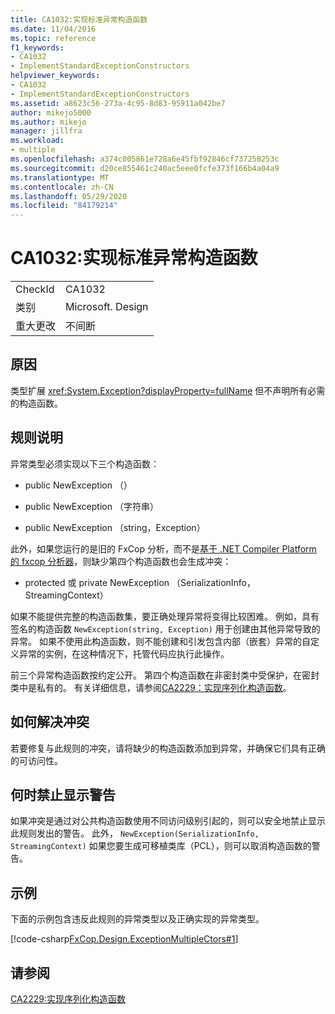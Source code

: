 ```yaml
---
title: CA1032:实现标准异常构造函数
ms.date: 11/04/2016
ms.topic: reference
f1_keywords:
- CA1032
- ImplementStandardExceptionConstructors
helpviewer_keywords:
- CA1032
- ImplementStandardExceptionConstructors
ms.assetid: a8623c56-273a-4c95-8d83-95911a042be7
author: mikejo5000
ms.author: mikejo
manager: jillfra
ms.workload:
- multiple
ms.openlocfilehash: a374c005861e728a6e45fbf92846cf737258253c
ms.sourcegitcommit: d20ce855461c240ac5eee0fcfe373f166b4a04a9
ms.translationtype: MT
ms.contentlocale: zh-CN
ms.lasthandoff: 05/29/2020
ms.locfileid: "84179214"
---
```

# <a name="ca1032-implement-standard-exception-constructors"></a>CA1032:实现标准异常构造函数

|||
|-|-|
|CheckId|CA1032|
|类别|Microsoft. Design|
|重大更改|不间断|

## <a name="cause"></a>原因

类型扩展 <xref:System.Exception?displayProperty=fullName> 但不声明所有必需的构造函数。

## <a name="rule-description"></a>规则说明

异常类型必须实现以下三个构造函数：

- public NewException （）

- public NewException （字符串）

- public NewException （string，Exception）

此外，如果您运行的是旧的 FxCop 分析，而不是[基于 .NET Compiler Platform 的 fxcop 分析器](../code-quality/roslyn-analyzers-overview.md)，则缺少第四个构造函数也会生成冲突：

- protected 或 private NewException （SerializationInfo，StreamingContext）

如果不能提供完整的构造函数集，要正确处理异常将变得比较困难。 例如，具有签名的构造函数 `NewException(string, Exception)` 用于创建由其他异常导致的异常。 如果不使用此构造函数，则不能创建和引发包含内部（嵌套）异常的自定义异常的实例，在这种情况下，托管代码应执行此操作。

前三个异常构造函数按约定公开。 第四个构造函数在非密封类中受保护，在密封类中是私有的。 有关详细信息，请参阅[CA2229：实现序列化构造函数](../code-quality/ca2229.md)。

## <a name="how-to-fix-violations"></a>如何解决冲突

若要修复与此规则的冲突，请将缺少的构造函数添加到异常，并确保它们具有正确的可访问性。

## <a name="when-to-suppress-warnings"></a>何时禁止显示警告

如果冲突是通过对公共构造函数使用不同访问级别引起的，则可以安全地禁止显示此规则发出的警告。 此外， `NewException(SerializationInfo, StreamingContext)` 如果您要生成可移植类库（PCL），则可以取消构造函数的警告。

## <a name="example"></a>示例

下面的示例包含违反此规则的异常类型以及正确实现的异常类型。

[!code-csharp[FxCop.Design.ExceptionMultipleCtors#1](../code-quality/codesnippet/CSharp/ca1032-implement-standard-exception-constructors_1.cs)]

## <a name="see-also"></a>请参阅

[CA2229:实现序列化构造函数](../code-quality/ca2229.md)
